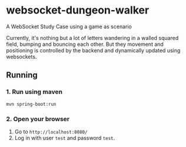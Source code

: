 # websocket-dungeon-walker

A WebSocket Study Case using a game as scenario

Currently, it's nothing but a lot of letters wandering in a walled squared field, bumping and bouncing each other. But
they movement and positioning is controlled by the backend and dynamically updated using websockets.

## Running

### 1. Run using maven

```shell
mvn spring-boot:run
```

### 2. Open your browser

1. Go to `http://localhost:8080/`
2. Log in with user `test` and password `test`.